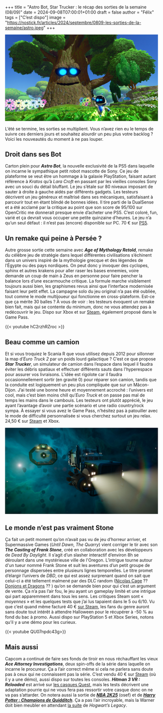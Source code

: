 +++
title = "Astro Bot, Star Trucker : le récap des sorties de la semaine (08/09)"
date = 2024-09-08T07:00:01+01:00
draft = false
author = "Félix"
tags = ["C’est dispo"]
image = "https://nostick.fr/articles/2024/septembre/0809-les-sorties-de-la-semaine/astro.jpeg"
+++

![Le jeu Astro Bot](astro.jpeg "L’arbre Mojo a l’air en forme.")

L’été se termine, les sorties se multiplient. Vous n’avez rien eu le temps de suivre ces derniers jours et souhaitez alourdir un peu plus votre backlog ? Voici les nouveautés du moment à ne pas louper.

## Droit dans ses Bot

Carton plein pour ***Astro Bot***, la nouvelle exclusivité de la PS5 dans laquelle on incarne le sympathique petit robot mascotte de Sony. Ce jeu de plateforme se veut être un hommage à la galaxie PlayStation, faisant autant référence à *Kratos* qu’à *Lara Croft* en passant par les vieilles consoles Sony avec un souci du détail bluffant. Le jeu s’étale sur 80 niveaux imposant de sauter à droite à gauche aidés par différents gadgets. Les testeurs décrivent un jeu généreux et maîtrisé dans ses mécaniques, satisfaisant à parcourir tout en étant blindé de bonnes idées. Il tire parti de la DualSense et a été acclamé par la critique au point que son score de 95/100 sur OpenCritic me donnerait presque envie d’acheter une PS5. C’est coloré, fun, varié et ça devrait vous occuper une petite quinzaine d’heures. Le jeu n’a qu’un seul défaut : il n’est pas (encore) disponible sur PC. 70 € sur [PS5](https://www.playstation.com/fr-fr/games/astro-bot/).

## Un remake qui peine à Persée ?

Autre grosse sortie cette semaine avec ***‌Age of Mythology Retold***, remake du célèbre jeu de stratégie dans lequel différentes civilisations s’échinent dans un univers inspiré de la mythologie grecque et des légendes de l’Égypte ou des pays nordiques. On peut donc y invoquer des cyclopes, sphinx et autres krakens pour aller raser les bases ennemies, voire demande un coup de main à Zeus en personne pour faire pencher la balance lors d’une escarmouche critique. La formule marche visiblement toujours aussi bien, les graphismes revus ainsi que l’interface modernisée faisant leur petit effet. La campagne solo du jeu original n’a pas été oubliée, tout comme le mode multijoueur qui fonctionne en cross-plateform. Est-ce que ça mérite 30 balles ? À vous de voir : les testeurs évoquent un remake bien fait, mais qui se contente du minimum, donc ne vous attendez pas à redécouvrir le jeu. Dispo sur Xbox et sur [Steam](https://store.steampowered.com/app/1934680/Age_of_Mythology_Retold/), également proposé dans le Game Pass.

{{< youtube hC2rzhRZroc >}} 

## Beau comme un camion

Et si vous troquiez le Scania R que vous utilisez depuis 2012 pour sillonner la map d’*Euro Truck 2* par un poids lourd galactique ? C’est ce que propose ***Star Trucker***, un simulateur de camion dans l’espace dans lequel il faudra éviter les débris spatiaux et effectuer différents sauts dans l'hyperespace pour assurer vos livraisons. L’idée est rigolote car il faudra occasionnellement sortir (en gravité 0) pour réparer son camion, tandis que la conduite est logiquement un peu plus compliquée que sur un Mâcon-Dijon. J’ai testé une bonne heure et moyennement accroché : l’univers est cool, mais c’est bien moins chill qu’*Euro Truck* et on passe pas mal de temps les mains dans le cambouis. Les testeurs ont plutôt apprécié, le jeu ayant l’avantage d’avoir une partie scénario et une radio country/rock sympa. À essayer si vous avez le Game Pass, n’hésitez pas à patouiller avec le mode de difficulté personnalisée si vous cherchez surtout un jeu relax. 24,50 € sur [Steam](https://store.steampowered.com/app/2380050/Star_Trucker/) et Xbox.

![Le jeu Star Trucker](franck.jpg "Allez, dit camion")

## Le monde n’est pas vraiment Stone

Ça fait un petit moment qu’on n’avait pas vu de jeu d’horreur arriver, et Supermassive Games (*‌Until Dawn*, *The Quarry*) vient corriger le tir avec son ***‌The Casting of Frank Stone***, créé en collaboration avec les développeurs de *Dead By Daylight*. Il s’agit d’un slasher interactif d’environ 8h se déroulant dans une mystérieuse ville de l'Oregon. L’intrigue tourne autour d'un tueur nommé Frank Stone et suit les aventures d’un petit groupe de personnage dispersées entre plusieurs lignes temporelles. Le titre promet d’élargir l’univers de *DBD*, ce qui est assez surprenant quand on sait que celui-ci a été tellement malmené par des DLC random ([Nicolas Cage](https://store.steampowered.com/app/2469400/Dead_by_Daylight__Nicolas_Cage_Chapter_Pack/) ?? [Donjons et Dragons](https://store.steampowered.com/app/2958440/Dead_by_Daylight__Dungeons__Dragons/) ?? ) qu’on se demande bien pour qui c’est un argument de vente. Ça n’a pas l’air fou, le jeu ayant un gameplay limité et une intrigue qui part apparemment dans tous les sens. Les critiques Steam sont « *moyennes* » et les quelques tests que j’ai lus tapaient dans le 5 ou 6/10. Vu que c’est quand même facturé 40 € [sur Steam](https://store.steampowered.com/app/2223840/The_Casting_of_Frank_Stone/), les fans du genre auront sans doute tout intérêt à attendre Halloween pour le récupérer à -50 % au fond du bac à promo. Aussi dispo sur PlayStation 5 et Xbox Series, notons qu’il y a une démo pour les curieux.

{{< youtube QU07npdc43g>}} 

## Mais aussi

Capcom a continué de faire ses fonds de tiroir en nous réchauffant les vieux ***Ace Attorney Investigations***, deux spin-offs de la série dans laquelle on incarne le procureur. Ça a l’air correct même si cela ne parlera sans doute pas à ceux qui ne connaissent pas la série. C’est vendu 40 € sur [Steam](https://store.steampowered.com/app/2401970/Ace_Attorney_Investigations_Collection/) (où il y a une démo), aussi dispo sur toutes les consoles. ***Hitman 3 VR : Reloaded*** est arrivé sur [les casques Quest](https://www.meta.com/fr-fr/experiences/hitman-3-vr-reloaded/8012387035448196/), mais les tests décrivent une adaptation pourrie qui ne vous fera pas ressortir votre casque donc on ne va pas s’attarder. On notera aussi la sortie de ***[NBA 2K25](https://store.steampowered.com/app/2878980/NBA_2K25/)*** (osef) et de ***[Harry Potter : Champions de Quidditch](https://store.steampowered.com/app/2878600/Harry_Potter__Champions_de_Quidditch/?l=french)***. Ça a pas l’air incroyable, mais la Warner doit bien meubler en attendant [la suite](https://nostick.fr/articles/2024/septembre/0509-harry-potter-quidditch-champions-warner-bros/) de *Hogwart’s Legacy*.